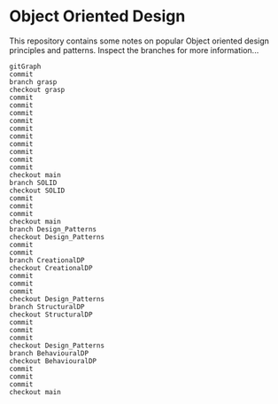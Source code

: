 # Object Oriented Design
This repository contains some notes on popular Object oriented design principles and patterns. Inspect the branches for more information...

```mermaid
gitGraph
commit
branch grasp
checkout grasp
commit
commit
commit
commit
commit
commit
commit
commit
commit
commit
checkout main
branch SOLID
checkout SOLID
commit
commit
commit
checkout main
branch Design_Patterns
checkout Design_Patterns
commit
commit
branch CreationalDP
checkout CreationalDP
commit
commit
commit
checkout Design_Patterns
branch StructuralDP
checkout StructuralDP
commit
commit
commit
checkout Design_Patterns
branch BehaviouralDP
checkout BehaviouralDP
commit
commit
commit
checkout main
```
